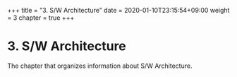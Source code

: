 +++
title = "3. S/W Architecture"
date = 2020-01-10T23:15:54+09:00
weight = 3
chapter = true
+++

# 3. S/W Architecture

The chapter that organizes information about S/W Architecture.
